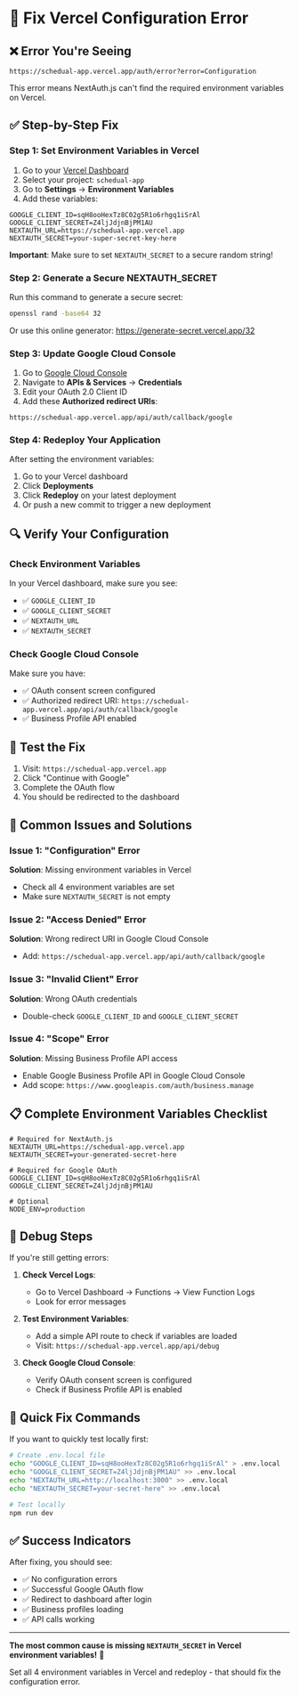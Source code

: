 # 🔧 Fix Vercel Configuration Error

## ❌ **Error You're Seeing**
```
https://schedual-app.vercel.app/auth/error?error=Configuration
```

This error means NextAuth.js can't find the required environment variables on Vercel.

## ✅ **Step-by-Step Fix**

### **Step 1: Set Environment Variables in Vercel**

1. Go to your [Vercel Dashboard](https://vercel.com/dashboard)
2. Select your project: `schedual-app`
3. Go to **Settings** → **Environment Variables**
4. Add these variables:

```env
GOOGLE_CLIENT_ID=sqH8ooHexTz8C02g5R1o6rhgq1iSrAl
GOOGLE_CLIENT_SECRET=Z4ljJdjnBjPM1AU
NEXTAUTH_URL=https://schedual-app.vercel.app
NEXTAUTH_SECRET=your-super-secret-key-here
```

**Important**: Make sure to set `NEXTAUTH_SECRET` to a secure random string!

### **Step 2: Generate a Secure NEXTAUTH_SECRET**

Run this command to generate a secure secret:

```bash
openssl rand -base64 32
```

Or use this online generator: https://generate-secret.vercel.app/32

### **Step 3: Update Google Cloud Console**

1. Go to [Google Cloud Console](https://console.cloud.google.com/)
2. Navigate to **APIs & Services** → **Credentials**
3. Edit your OAuth 2.0 Client ID
4. Add these **Authorized redirect URIs**:

```
https://schedual-app.vercel.app/api/auth/callback/google
```

### **Step 4: Redeploy Your Application**

After setting the environment variables:

1. Go to your Vercel dashboard
2. Click **Deployments**
3. Click **Redeploy** on your latest deployment
4. Or push a new commit to trigger a new deployment

## 🔍 **Verify Your Configuration**

### **Check Environment Variables**
In your Vercel dashboard, make sure you see:
- ✅ `GOOGLE_CLIENT_ID`
- ✅ `GOOGLE_CLIENT_SECRET` 
- ✅ `NEXTAUTH_URL`
- ✅ `NEXTAUTH_SECRET`

### **Check Google Cloud Console**
Make sure you have:
- ✅ OAuth consent screen configured
- ✅ Authorized redirect URI: `https://schedual-app.vercel.app/api/auth/callback/google`
- ✅ Business Profile API enabled

## 🧪 **Test the Fix**

1. Visit: `https://schedual-app.vercel.app`
2. Click "Continue with Google"
3. Complete the OAuth flow
4. You should be redirected to the dashboard

## 🚨 **Common Issues and Solutions**

### **Issue 1: "Configuration" Error**
**Solution**: Missing environment variables in Vercel
- Check all 4 environment variables are set
- Make sure `NEXTAUTH_SECRET` is not empty

### **Issue 2: "Access Denied" Error**
**Solution**: Wrong redirect URI in Google Cloud Console
- Add: `https://schedual-app.vercel.app/api/auth/callback/google`

### **Issue 3: "Invalid Client" Error**
**Solution**: Wrong OAuth credentials
- Double-check `GOOGLE_CLIENT_ID` and `GOOGLE_CLIENT_SECRET`

### **Issue 4: "Scope" Error**
**Solution**: Missing Business Profile API access
- Enable Google Business Profile API in Google Cloud Console
- Add scope: `https://www.googleapis.com/auth/business.manage`

## 📋 **Complete Environment Variables Checklist**

```env
# Required for NextAuth.js
NEXTAUTH_URL=https://schedual-app.vercel.app
NEXTAUTH_SECRET=your-generated-secret-here

# Required for Google OAuth
GOOGLE_CLIENT_ID=sqH8ooHexTz8C02g5R1o6rhgq1iSrAl
GOOGLE_CLIENT_SECRET=Z4ljJdjnBjPM1AU

# Optional
NODE_ENV=production
```

## 🔧 **Debug Steps**

If you're still getting errors:

1. **Check Vercel Logs**:
   - Go to Vercel Dashboard → Functions → View Function Logs
   - Look for error messages

2. **Test Environment Variables**:
   - Add a simple API route to check if variables are loaded
   - Visit: `https://schedual-app.vercel.app/api/debug`

3. **Check Google Cloud Console**:
   - Verify OAuth consent screen is configured
   - Check if Business Profile API is enabled

## 🎯 **Quick Fix Commands**

If you want to quickly test locally first:

```bash
# Create .env.local file
echo "GOOGLE_CLIENT_ID=sqH8ooHexTz8C02g5R1o6rhgq1iSrAl" > .env.local
echo "GOOGLE_CLIENT_SECRET=Z4ljJdjnBjPM1AU" >> .env.local
echo "NEXTAUTH_URL=http://localhost:3000" >> .env.local
echo "NEXTAUTH_SECRET=your-secret-here" >> .env.local

# Test locally
npm run dev
```

## ✅ **Success Indicators**

After fixing, you should see:
- ✅ No configuration errors
- ✅ Successful Google OAuth flow
- ✅ Redirect to dashboard after login
- ✅ Business profiles loading
- ✅ API calls working

---

**The most common cause is missing `NEXTAUTH_SECRET` in Vercel environment variables!** 🔑

Set all 4 environment variables in Vercel and redeploy - that should fix the configuration error.
